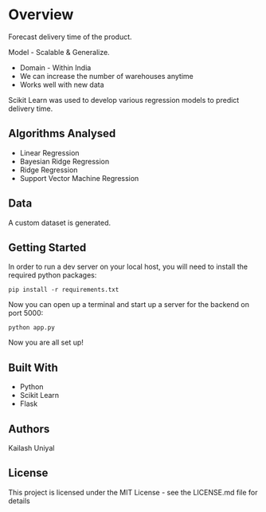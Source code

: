 # Overview 

Forecast delivery time of the product.

Model - Scalable  &  Generalize. 

 * Domain - Within India
 * We can increase the number of warehouses anytime
 * Works well with new data

Scikit Learn was used to develop various regression models to predict delivery time.

## Algorithms Analysed

* Linear Regression
* Bayesian Ridge Regression
* Ridge Regression
* Support Vector Machine Regression 

## Data

A custom dataset is generated.

## Getting Started

In order to run a dev server on your local host, you will need to install the required python packages:

`pip install -r requirements.txt`

Now you can open up a terminal and start up a server for the backend on port 5000:

`python app.py`

Now you are all set up!

## Built With

* Python
* Scikit Learn
* Flask

## Authors

Kailash Uniyal

## License

This project is licensed under the MIT License - see the LICENSE.md file for details
